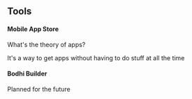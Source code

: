 ## Tools

#### Mobile App Store

What's the theory of apps?

It's a way to get apps without having to do stuff at all the time

#### Bodhi Builder
Planned for the future
